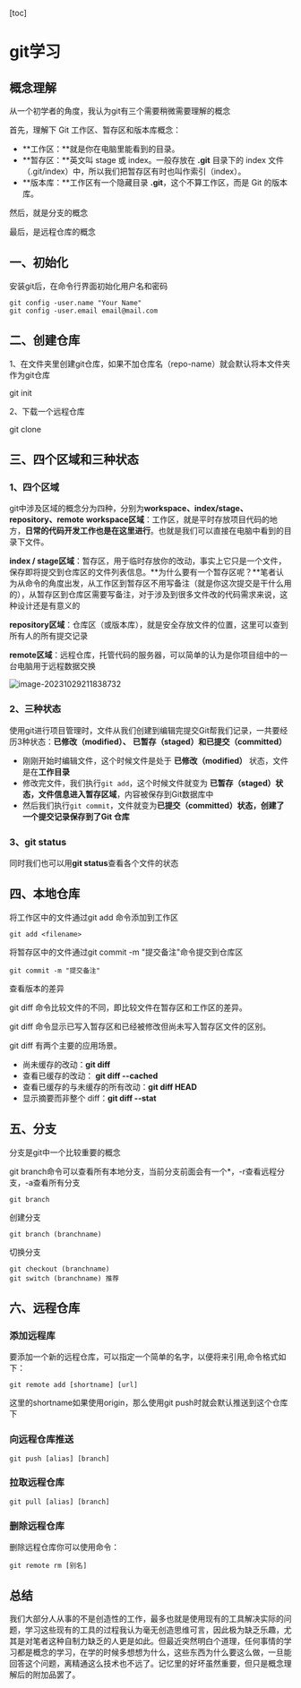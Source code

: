 [toc]

# git学习

## 概念理解

从一个初学者的角度，我认为git有三个需要稍微需要理解的概念

首先，理解下 Git 工作区、暂存区和版本库概念：

- **工作区：**就是你在电脑里能看到的目录。
- **暂存区：**英文叫 stage 或 index。一般存放在 **.git** 目录下的 index 文件（.git/index）中，所以我们把暂存区有时也叫作索引（index）。
- **版本库：**工作区有一个隐藏目录 **.git**，这个不算工作区，而是 Git 的版本库。

然后，就是分支的概念

最后，是远程仓库的概念



## 一、初始化

安装git后，在命令行界面初始化用户名和密码

```
git config -user.name "Your Name"
git config -user.email email@mail.com
```

## 二、创建仓库

1、在文件夹里创建git仓库，如果不加仓库名（repo-name）就会默认将本文件夹作为git仓库

git init <repo-name>

2、下载一个远程仓库

git clone <url>

## 三、四个区域和三种状态

### 1、四个区域

git中涉及区域的概念分为四种，分别为**workspace、index/stage、repository、remote**
**workspace区域**：工作区，就是平时存放项目代码的地方，**日常的代码开发工作也是在这里进行**。也就是我们可以直接在电脑中看到的目录下文件。

**index / stage区域**：暂存区，用于临时存放你的改动，事实上它只是一个文件，保存即将提交到仓库区的文件列表信息。**为什么要有一个暂存区呢？**笔者认为从命令的角度出发，从工作区到暂存区不用写备注（就是你这次提交是干什么用的），从暂存区到仓库区需要写备注，对于涉及到很多文件改的代码需求来说，这种设计还是有意义的

**repository区域**：仓库区（或版本库），就是安全存放文件的位置，这里可以查到所有人的所有提交记录

**remote区域**：远程仓库，托管代码的服务器，可以简单的认为是你项目组中的一台电脑用于远程数据交换

![image-20231029211838732](C:\Users\DELL\Desktop\learn-git\Daily_Summary\git学习.assets\image-20231029211838732.png)

### 2、三种状态

使用git进行项目管理时，文件从我们创建到编辑完提交Git帮我们记录，一共要经历3种状态：**已修改（modified）、** **已暂存（staged）**和**已提交（committed）**

- 刚刚开始时编辑文件，这个时候文件是处于 **已修改（modified）** 状态，文件是在**工作目录**
- 修改完文件，我们执行`git add`，这个时候文件就变为 **已暂存（staged）**状态，文件信息进入**暂存区域**，内容被保存到Git数据库中
- 然后我们执行`git commit`，文件就变为**已提交（committed）**状态，创建了一个提交记录保存到了**Git 仓库**

### 3、git status

同时我们也可以用**git status**查看各个文件的状态

## 四、本地仓库

将工作区中的文件通过git add <filename>命令添加到工作区

```
git add <filename>
```

将暂存区中的文件通过git commit -m "提交备注"命令提交到仓库区

```
git commit -m "提交备注"
```

查看版本的差异

git diff 命令比较文件的不同，即比较文件在暂存区和工作区的差异。

git diff 命令显示已写入暂存区和已经被修改但尚未写入暂存区文件的区别。

git diff 有两个主要的应用场景。

- 尚未缓存的改动：**git diff**
- 查看已缓存的改动： **git diff --cached**
- 查看已缓存的与未缓存的所有改动：**git diff HEAD**
- 显示摘要而非整个 diff：**git diff --stat**

## 五、分支

分支是git中一个比较重要的概念

git branch命令可以查看所有本地分支，当前分支前面会有一个*，-r查看远程分支，-a查看所有分支

```
git branch
```

创建分支

```
git branch (branchname)
```

切换分支

```
git checkout (branchname)
git switch (branchname) 推荐
```



## 六、远程仓库

### 添加远程库

要添加一个新的远程仓库，可以指定一个简单的名字，以便将来引用,命令格式如下：

```git
git remote add [shortname] [url]
```

这里的shortname如果使用origin，那么使用git push时就会默认推送到这个仓库下

### 向远程仓库推送

```
git push [alias] [branch]
```

### 拉取远程仓库

```
git pull [alias] [branch]
```

### 删除远程仓库

删除远程仓库你可以使用命令：

```
git remote rm [别名]
```

## 总结

我们大部分人从事的不是创造性的工作，最多也就是使用现有的工具解决实际的问题，学习这些现有的工具的过程我认为毫无创造思维可言，因此极为缺乏乐趣，尤其是对笔者这种自制力缺乏的人更是如此。但最近突然明白个道理，任何事情的学习都是概念的学习，在学的时候多想想为什么，这些东西为什么要这么做，一旦能回答这个问题，离精通这么技术也不远了。记忆里的好坏虽然重要，但只是概念理解后的附加品罢了。

